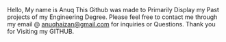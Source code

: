 Hello, My name is Anuq
This Github was made to Primarily Display my Past projects of my Engineering Degree.
Please feel free to contact me through my email @ anuqhaizan@gmail.com for inquiries or Questions.
Thank you for Visiting my GITHUB.

